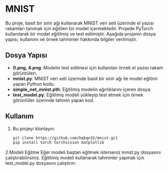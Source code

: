 # MNIST

Bu proje, basit bir sinir ağı  kullanarak MNIST veri seti üzerinde el yazısı rakamları tanımak için eğitilen bir model içermektedir. Projede PyTorch kullanılarak bir model eğitilmiş ve test edilmiştir. Aşağıda projenin dosya yapısı, kullanımı ve örnek tahminler hakkında bilgiler verilmiştir.

## Dosya Yapısı

- **0.png, 4.png**: Modelin test edilmesi için kullanılan örnek el yazısı rakam görüntüleri.
- **mnist.py**: MNIST veri seti üzerinde basit bir sinir ağı ile model eğitimi yapan Python kodu.
- **simple_net_mnist.pth**: Eğitilmiş modelin ağırlıklarını içeren dosya.
- **test_model.py**: Eğitilmiş modeli yükleyip test etmek için örnek görüntüler üzerinde tahmin yapan kod.


## Kullanım

1. Bu projeyi klonlayın:
   ```bash
   git clone https://github.com/hqkqn32/mnist.git
   pip install torch torchvision matplotlib
   
2.Modeli Eğitme
   Eğer modeli baştan eğitmek isterseniz mnist.py dosyasını çalıştırabilirsiniz.
   Eğitilmiş modeli kullanarak tahminler yapmak için test_model.py dosyasını çalıştırın:
